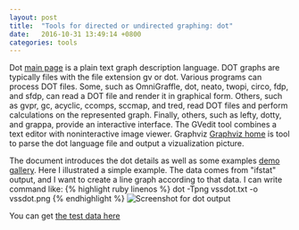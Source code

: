 ```yaml
---
layout: post
title:  "Tools for directed or undirected graphing: dot"
date:   2016-10-31 13:49:14 +0800
categories: tools
---
```

Dot [main page][Dot] is a plain text graph description language. DOT graphs are typically files with the file extension gv or dot. Various programs can process DOT files. Some, such as OmniGraffle, dot, neato, twopi, circo, fdp, and sfdp, can read a DOT file and render it in graphical form. Others, such as gvpr, gc, acyclic, ccomps, sccmap, and tred, read DOT files and perform calculations on the represented graph. Finally, others, such as lefty, dotty, and grappa, provide an interactive interface. The GVedit tool combines a text editor with noninteractive image viewer. Graphviz [Graphviz home][Graphviz] is tool to parse the dot language file and output a vizualization picture.

The document introduces the dot details as well as some examples [demo gallery][demo-gallery]. Here I illustrated a simple example. The data comes from "ifstat" output, and I want to create a line graph according to that data. I can write command like:
{% highlight ruby linenos %}
dot -Tpng vssdot.txt -o vssdot.png
{% endhighlight %}
![Screenshot for dot output]({{site.url}}/assets/vssdot.png)

You can get [the test data here]({{site.url}}/assets/vssdot.txt)

[demo-gallery]: https://www.ocf.berkeley.edu/~eek/index.html/tiny_examples/thinktank/src/gv1.7c/doc/dotguide.pdf
[Dot]:      http://www.graphviz.org/doc/info/lang.html
[Graphviz]: http://www.graphviz.org/

